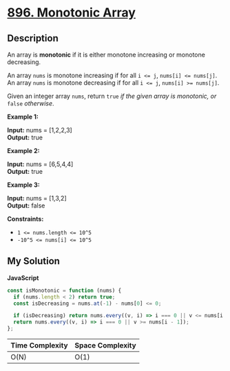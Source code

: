 # [896. Monotonic Array](https://leetcode.com/problems/monotonic-array)

## Description

An array is **monotonic** if it is either monotone increasing or monotone decreasing.

An array `nums` is monotone increasing if for all `i <= j`, `nums[i] <= nums[j]`. An array `nums` is monotone decreasing if for all `i <= j`, `nums[i] >= nums[j]`.

Given an integer array `nums`, return `true` _if the given array is monotonic, or_ `false` _otherwise_.

**Example 1:**

**Input:** nums = \[1,2,2,3\]  
**Output:** true

**Example 2:**

**Input:** nums = \[6,5,4,4\]  
**Output:** true

**Example 3:**

**Input:** nums = \[1,3,2\]  
**Output:** false

**Constraints:**

- `1 <= nums.length <= 10^5`
- `-10^5 <= nums[i] <= 10^5`

## My Solution

**JavaScript**

```js
const isMonotonic = function (nums) {
  if (nums.length < 2) return true;
  const isDecreasing = nums.at(-1) - nums[0] <= 0;

  if (isDecreasing) return nums.every((v, i) => i === 0 || v <= nums[i - 1]);
  return nums.every((v, i) => i === 0 || v >= nums[i - 1]);
};
```

| Time Complexity | Space Complexity |
| --------------- | ---------------- |
| O(N)            | O(1)             |
